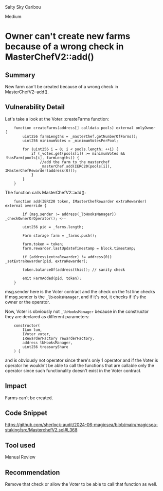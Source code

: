 Salty Sky Caribou

Medium

# Owner can't create new farms because of a wrong check in MasterChefV2::add()

## Summary
New farm can't be created because of a wrong check in MasterChefV2::add().
## Vulnerability Detail
Let's take a look at the Voter::createFarms function:
```solidity
    function createFarms(address[] calldata pools) external onlyOwner {
        uint256 farmLengths = _masterChef.getNumberOfFarms();
        uint256 minimumVotes = _minimumVotesPerPool;
        
        for (uint256 i = 0; i < pools.length; ++i) {
            if (_votes.get(pools[i]) >= minimumVotes && !hasFarm(pools[i], farmLengths)) {
                //add the farm to the masterchef
                _masterChef.add(IERC20(pools[i]), IMasterChefRewarder(address(0)));
            }
        }
    }
```
The function calls MasterChefV2::add():
```solidity
    function add(IERC20 token, IMasterChefRewarder extraRewarder) external override {

        if (msg.sender != address(_lbHooksManager)) _checkOwnerOrOperator(); <--

        uint256 pid = _farms.length;

        Farm storage farm = _farms.push();

        farm.token = token;
        farm.rewarder.lastUpdateTimestamp = block.timestamp;

        if (address(extraRewarder) != address(0)) _setExtraRewarder(pid, extraRewarder);

        token.balanceOf(address(this)); // sanity check

        emit FarmAdded(pid, token);
    }
```
msg.sender here is the Voter contract and the check on the 1st line checks if msg.sender is the `_lbHooksManager`, and if it's not, it checks if it's the owner or the operator.

Now, Voter is obviously not `_lbHooksManager` because in the constructor they are declared as different parameters:
```solidity
    constructor(
        ILum lum,
        IVoter voter,
        IRewarderFactory rewarderFactory,
        address lbHooksManager,
        uint256 treasuryShare
    ) {
```
and is obviously not operator since there's only 1 operator and if the Voter is operator he wouldn't be able to call the functions that are callable only the operator since such functionality doesn't exist in the Voter contract. 
## Impact
Farms can't be created.
## Code Snippet
https://github.com/sherlock-audit/2024-06-magicsea/blob/main/magicsea-staking/src/MasterchefV2.sol#L368
## Tool used

Manual Review

## Recommendation
Remove that check or allow the Voter to be able to call that function as well.